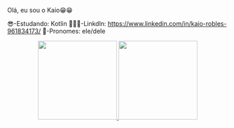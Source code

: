  Olá, eu sou o Kaio😁😁


😎-Estudando: Kotlin
🧑🏻‍💼-Linkdln: https://www.linkedin.com/in/kaio-robles-961834173/
🤗-Pronomes: ele/dele

<div align="center">
  <a href="https://github.com/kaiorobles7">
  <img height="180em" src="https://github-readme-stats.vercel.app/api?username=rafaballerini&show_icons=true&theme=dracula&include_all_commits=true&count_private=true"/>
  <img height="180em" src="https://github-readme-stats.vercel.app/api/top-langs/?username=rafaballerini&layout=compact&langs_count=7&theme=dracula"/>
</div>
